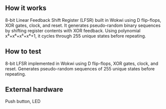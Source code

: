 <!---

This file is used to generate your project datasheet. Please fill in the information below and delete any unused
sections.

You can also include images in this folder and reference them in the markdown. Each image must be less than
512 kb in size, and the combined size of all images must be less than 1 MB.
-->

## How it works

8-bit Linear Feedback Shift Register (LFSR) built in Wokwi using D flip-flops, XOR gates, clock, and reset. It generates pseudo-random binary sequences by shifting register contents with XOR feedback. Using polynomial x⁸+x⁶+x⁵+x⁴+1, it cycles through 255 unique states before repeating.

## How to test

8-bit LFSR implemented in Wokwi using D flip-flops, XOR gates, clock, and reset. Generates pseudo-random sequences of 255 unique states before repeating.

## External hardware

Push button, LED

